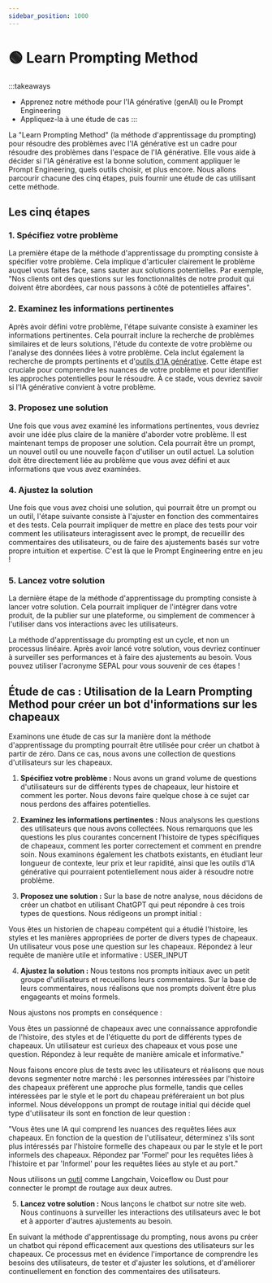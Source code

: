 ```yaml
---
sidebar_position: 1000
---
```


# 🟢 Learn Prompting Method

:::takeaways
- Apprenez notre méthode pour l'IA générative (genAI) ou le Prompt Engineering
- Appliquez-la à une étude de cas
:::

La "Learn Prompting Method" (la méthode d'apprentissage du prompting) pour résoudre des problèmes avec l'IA générative est un cadre pour résoudre des problèmes dans l'espace de l'IA générative. Elle vous aide à décider si l'IA générative est la bonne solution, comment appliquer le Prompt Engineering, quels outils choisir, et plus encore.
Nous allons parcourir chacune des cinq étapes, puis fournir une étude de cas utilisant cette méthode.

## Les cinq étapes

### 1. Spécifiez votre problème

La première étape de la méthode d'apprentissage du prompting consiste à spécifier votre problème. Cela implique d'articuler clairement le problème auquel vous faites face, sans sauter aux solutions potentielles. Par exemple, "Nos clients ont des questions sur les fonctionnalités de notre produit qui doivent être abordées, car nous passons à côté de potentielles affaires".

### 2. Examinez les informations pertinentes

Après avoir défini votre problème, l'étape suivante consiste à examiner les informations pertinentes. Cela pourrait inclure la recherche de problèmes similaires et de leurs solutions, l'étude du contexte de votre problème ou l'analyse des données liées à votre problème. Cela inclut également la recherche de prompts pertinents et d'[outils d'IA générative](https://learnprompting.org/docs/category/-tooling). Cette étape est cruciale pour comprendre les nuances de votre problème et pour identifier les approches potentielles pour le résoudre. À ce stade, vous devriez savoir si l'IA générative convient à votre problème.

### 3. Proposez une solution

Une fois que vous avez examiné les informations pertinentes, vous devriez avoir une idée plus claire de la manière d'aborder votre problème. Il est maintenant temps de proposer une solution. Cela pourrait être un prompt, un nouvel outil ou une nouvelle façon d'utiliser un outil actuel. La solution doit être directement liée au problème que vous avez défini et aux informations que vous avez examinées.

### 4. Ajustez la solution

Une fois que vous avez choisi une solution, qui pourrait être un prompt ou un outil, l'étape suivante consiste à l'ajuster en fonction des commentaires et des tests. Cela pourrait impliquer de mettre en place des tests pour voir comment les utilisateurs interagissent avec le prompt, de recueillir des commentaires des utilisateurs, ou de faire des ajustements basés sur votre propre intuition et expertise. C'est là que le Prompt Engineering entre en jeu !

### 5. Lancez votre solution

La dernière étape de la méthode d'apprentissage du prompting consiste à lancer votre solution. Cela pourrait impliquer de l'intégrer dans votre produit, de la publier sur une plateforme, ou simplement de commencer à l'utiliser dans vos interactions avec les utilisateurs.

La méthode d'apprentissage du prompting est un cycle, et non un processus linéaire. Après avoir lancé votre solution, vous devriez continuer à surveiller ses performances et à faire des ajustements au besoin. Vous pouvez utiliser l'acronyme SEPAL pour vous souvenir de ces étapes !

## Étude de cas : Utilisation de la Learn Prompting Method pour créer un bot d'informations sur les chapeaux

Examinons une étude de cas sur la manière dont la méthode d'apprentissage du prompting pourrait être utilisée pour créer un chatbot à partir de zéro. Dans ce cas, nous avons une collection de questions d'utilisateurs sur les chapeaux.

1. **Spécifiez votre problème :** Nous avons un grand volume de questions d'utilisateurs sur de différents types de chapeaux, leur histoire et comment les porter. Nous devons faire quelque chose à ce sujet car nous perdons des affaires potentielles.

2. **Examinez les informations pertinentes :** Nous analysons les questions des utilisateurs que nous avons collectées. Nous remarquons que les questions les plus courantes concernent l'histoire de types spécifiques de chapeaux, comment les porter correctement et comment en prendre soin. Nous examinons également les chatbots existants, en étudiant leur longueur de contexte, leur prix et leur rapidité, ainsi que les outils d'IA générative qui pourraient potentiellement nous aider à résoudre notre problème.

3. **Proposez une solution :** Sur la base de notre analyse, nous décidons de créer un chatbot en utilisant ChatGPT qui peut répondre à ces trois types de questions. Nous rédigeons un prompt initial :

<AIInput>
Vous êtes un historien de chapeau compétent qui a étudié l'histoire, les styles et les manières appropriées de porter de divers types de chapeaux. Un utilisateur vous pose une question sur les chapeaux. Répondez à leur requête de manière utile et informative : USER_INPUT
</AIInput>

4. **Ajustez la solution :** Nous testons nos prompts initiaux avec un petit groupe d'utilisateurs et recueillons leurs commentaires. Sur la base de leurs commentaires, nous réalisons que nos prompts doivent être plus engageants et moins formels.

Nous ajustons nos prompts en conséquence :

<AIInput>
Vous êtes un passionné de chapeaux avec une connaissance approfondie de l'histoire, des styles et de l'étiquette du port de différents types de chapeaux. Un utilisateur est curieux des chapeaux et vous pose une question. Répondez à leur requête de manière amicale et informative."
</AIInput>

Nous faisons encore plus de tests avec les utilisateurs et réalisons que nous devons segmenter notre marché : les personnes intéressées par l'histoire des chapeaux préfèrent une approche plus formelle, tandis que celles intéressées par le style et le port du chapeau préféreraient un bot plus informel. Nous développons un prompt de routage initial qui décide quel type d'utilisateur ils sont en fonction de leur question :

<AIInput>
"Vous êtes une IA qui comprend les nuances des requêtes liées aux chapeaux. En fonction de la question de l'utilisateur, déterminez s'ils sont plus intéressés par l'histoire formelle des chapeaux ou par le style et le port informels des chapeaux. Répondez par 'Formel' pour les requêtes liées à l'histoire et par 'Informel' pour les requêtes liées au style et au port."
</AIInput>

Nous utilisons un [outil](https://learnprompting.org/docs/category/-tooling) comme Langchain, Voiceflow ou Dust pour connecter le prompt de routage aux deux autres.

5. **Lancez votre solution :** Nous lançons le chatbot sur notre site web. Nous continuons à surveiller les interactions des utilisateurs avec le bot et à apporter d'autres ajustements au besoin.

En suivant la méthode d'apprentissage du prompting, nous avons pu créer un chatbot qui répond efficacement aux questions des utilisateurs sur les chapeaux. Ce processus met en évidence l'importance de comprendre les besoins des utilisateurs, de tester et d'ajuster les solutions, et d'améliorer continuellement en fonction des commentaires des utilisateurs.
